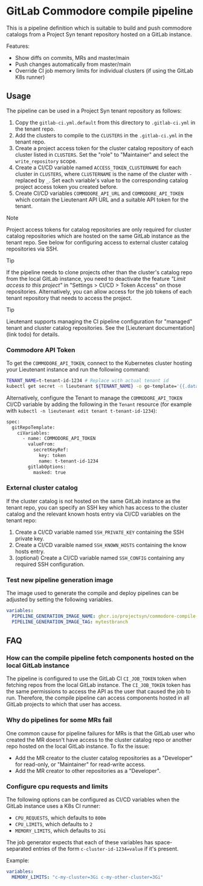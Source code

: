 # GitLab Commodore compile pipeline

This is a pipeline definition which is suitable to build and push commodore catalogs from a Project Syn tenant repository hosted on a GitLab instance.

Features:

* Show diffs on commits, MRs and master/main
* Push changes automatically from master/main
* Override CI job memory limits for individual clusters (if using the GitLab K8s runner)

## Usage

The pipeline can be used in a Project Syn tenant repository as follows:

1. Copy the `gitlab-ci.yml.default` from this directory to `.gitlab-ci.yml` in the tenant repo.
1. Add the clusters to compile to the `CLUSTERS` in the `.gitlab-ci.yml` in the tenant repo.
1. Create a project access token for the cluster catalog repository of each cluster listed in `CLUSTERS`.
   Set the "role" to "Maintainer" and select the `write_repository` scope.
1. Create a CI/CD variable named `ACCESS_TOKEN_CLUSTERNAME` for each cluster in `CLUSTERS`, where `CLUSTERNAME` is the name of the cluster with `-` replaced by `_`. 
   Set each variable's value to the corresponding catalog project access token you created before.
1. Create CI/CD variables `COMMODORE_API_URL` and `COMMODORE_API_TOKEN` which contain the Lieutenant API URL and a suitable API token for the tenant.

> [!NOTE]
> Project access tokens for catalog repositories are only required for cluster catalog repositories which are hosted on the same GitLab instance as the tenant repo.
> See below for configuring access to external cluster catalog repositories via SSH.

> [!TIP]
> If the pipeline needs to clone projects other than the cluster's catalog repo from the local GitLab instance, you need to deactivate the feature _"Limit access to this project"_ in "Settings > CI/CD > Token Access" on those repositories.
> Alternatively, you can allow access for the job tokens of each tenant repository that needs to access the project.

> [!TIP]
> Lieutenant supports managing the CI pipeline configuration for "managed" tenant and cluster catalog repositories.
> See the [Lieutenant documentation](link todo) for details.

### Commodore API Token

To get the `COMMODORE_API_TOKEN`, connect to the Kubernetes cluster hosting your Lieutenant instance and run the following command:

```bash
TENANT_NAME=t-tenant-id-1234 # Replace with actual tenant id
kubectl get secret -n lieutenant ${TENANT_NAME} -o go-template='{{.data.token|base64decode}}'
```

Alternatively, configure the Tenant to manage the `COMMODORE_API_TOKEN` CI/CD variable by adding the following in the `Tenant` resource (for example with `kubectl -n lieutenant edit tenant t-tenant-id-1234`):

```bash
spec:
  gitRepoTemplate:
    ciVariables:
      - name: COMMODORE_API_TOKEN
        valueFrom:
          secretKeyRef:
            key: token
            name: t-tenant-id-1234
        gitlabOptions:
          masked: true
```

### External cluster catalog

If the cluster catalog is not hosted on the same GitLab instance as the tenant repo, you can specify an SSH key which has access to the cluster catalog and the relevant known hosts entry via CI/CD variables on the tenant repo:

1. Create a CI/CD variable named `SSH_PRIVATE_KEY` containing the SSH private key.
1. Create a CI/CD varaible named `SSH_KNOWN_HOSTS` containing the know hosts entry.
1. (optional) Create a CI/CD variable named `SSH_CONFIG` containing any required SSH configuration.

### Test new pipeline generation image

The image used to generate the compile and deploy pipelines can be adjusted by setting the following variables.

```yaml
variables:
  PIPELINE_GENERATION_IMAGE_NAME: ghcr.io/projectsyn/commodore-compile-pipelines/gitlab
  PIPELINE_GENERATION_IMAGE_TAG: mytestbranch
```

## FAQ

### How can the compile pipeline fetch components hosted on the local GitLab instance

The pipeline is configured to use the GitLab CI `CI_JOB_TOKEN` token when fetching repos from the local GitLab instance.
The `CI_JOB_TOKEN` token has the same permissions to access the API as the user that caused the job to run.
Therefore, the compile pipeline can access components hosted in all GitLab projects to which that user has access.


### Why do pipelines for some MRs fail

One common cause for pipeline failures for MRs is that the GitLab user who created the MR doesn't have access to the cluster catalog repo or another repo hosted on the local GitLab instance.
To fix the issue:

* Add the MR creator to the cluster catalog repositories as a "Developer" for read-only, or "Maintainer" for read-write access.
* Add the MR creator to other repositories as a "Developer".

### Configure cpu requests and limits

The following options can be configured as CI/CD variables when the GitLab instance uses a K8s CI runner:

* `CPU_REQUESTS`, which defaults to `800m`
* `CPU_LIMITS`, which defaults to `2`
* `MEMORY_LIMITS`, which defaults to `2Gi`

The job generator expects that each of these variables has space-separated entries of the form `c-cluster-id-1234=value` if it's present.

Example:

```yaml
variables:
  MEMORY_LIMITS: "c-my-cluster=3Gi c-my-other-cluster=3Gi"
```
